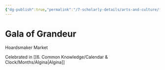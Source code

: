 ```yaml
---
{"dg-publish":true,"permalink":"/7-scholarly-details/arts-and-culture/festivals-and-holidays/gala-of-grandeur/","noteIcon":""}
---
```


# Gala of Grandeur

Hoardsmaker Market 

Celebrated in [[6. Common Knowledge/Calendar & Clock/Months/Algina\|Algina]] 